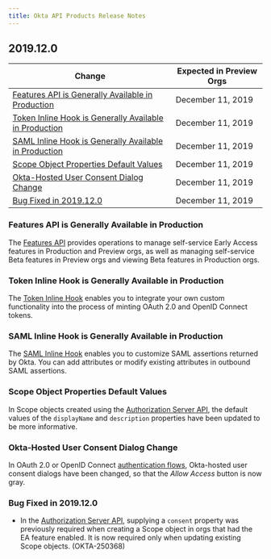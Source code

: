 ```yaml
---
title: Okta API Products Release Notes
---
```


## 2019.12.0

| Change                                                                                                            | Expected in Preview Orgs |
|-------------------------------------------------------------------------------------------------------------------|--------------------------|
| [Features API is Generally Available in Production](#features-api-is-generally-available-in-production)           | December 11, 2019        |
| [Token Inline Hook is Generally Available in Production](#token-inline-hook-is-generally-available-in-production) | December 11, 2019        |
| [SAML Inline Hook is Generally Available in Production](#saml-inline-hook-is-generally-available-in-production)   | December 11, 2019        |
| [Scope Object Properties Default Values](#scope-object-properties-default-values)                                 | December 11, 2019        |
| [Okta-Hosted User Consent Dialog Change](#okta-hosted-user-consent-dialog-change)                                 | December 11, 2019        |
| [Bug Fixed in 2019.12.0](#bug-fixed-in-2019-12-0)                                                                 | December 11, 2019        |

### Features API is Generally Available in Production

The [Features API](/docs/reference/api/features/) provides operations to manage self-service Early Access features in Production and Preview orgs, as well as managing self-service Beta features in Preview orgs and viewing Beta features in Production orgs. <!-- OKTA-259575 --> 

### Token Inline Hook is Generally Available in Production

The [Token Inline Hook](/docs/reference/token-hook/) enables you to integrate your own custom functionality into the process of minting OAuth 2.0 and OpenID Connect tokens. <!-- OKTA-244859 -->

### SAML Inline Hook is Generally Available in Production 

The [SAML Inline Hook](/docs/reference/saml-hook/) enables you to customize SAML assertions returned by Okta. You can add attributes or modify existing attributes in outbound SAML assertions. <!-- OKTA-244860 -->

### Scope Object Properties Default Values 

In Scope objects created using the [Authorization Server API](/docs/reference/api/authorization-servers/), the default values of the `displayName` and `description` properties have been updated to be more informative. <!-- OKTA-242646 -->

### Okta-Hosted User Consent Dialog Change

In OAuth 2.0 or OpenID Connect [authentication flows](/docs/guides/request-user-consent/overview/), Okta-hosted user consent dialogs have been changed, so that the *Allow Access* button is now gray. <!-- OKTA-262803 -->

### Bug Fixed in 2019.12.0

* In the [Authorization Server API](/docs/reference/api/authorization-servers/), supplying a `consent` property was previously required when creating a Scope object in orgs that had the EA feature enabled. It is now required only when updating existing Scope objects. (OKTA-250368)

